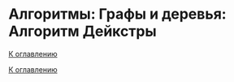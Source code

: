 # Алгоритмы: Графы и деревья: Алгоритм Дейкстры

<!--

-->

[К оглавлению](../README.md)



[К оглавлению](../README.md)
